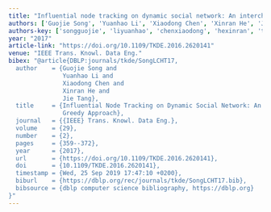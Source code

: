 ```yaml
---
title: "Influential node tracking on dynamic social network: An interchange greedy approach"
authors: ['Guojie Song', 'Yuanhao Li', 'Xiaodong Chen', 'Xinran He', 'Jie Tang 0001']
authors-key: ['songguojie', 'liyuanhao', 'chenxiaodong', 'hexinran', 'tangjie']
year: "2017"
article-link: "https://doi.org/10.1109/TKDE.2016.2620141"
venue: "IEEE Trans. Knowl. Data Eng."
bibex: "@article{DBLP:journals/tkde/SongLCHT17,
  author    = {Guojie Song and
               Yuanhao Li and
               Xiaodong Chen and
               Xinran He and
               Jie Tang},
  title     = {Influential Node Tracking on Dynamic Social Network: An Interchange
               Greedy Approach},
  journal   = {{IEEE} Trans. Knowl. Data Eng.},
  volume    = {29},
  number    = {2},
  pages     = {359--372},
  year      = {2017},
  url       = {https://doi.org/10.1109/TKDE.2016.2620141},
  doi       = {10.1109/TKDE.2016.2620141},
  timestamp = {Wed, 25 Sep 2019 17:47:10 +0200},
  biburl    = {https://dblp.org/rec/journals/tkde/SongLCHT17.bib},
  bibsource = {dblp computer science bibliography, https://dblp.org}
}"
---
```

